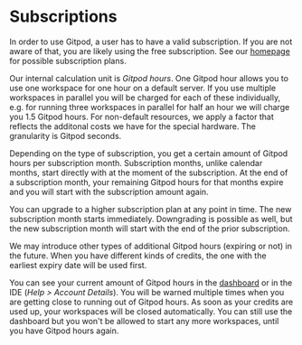 # Subscriptions

In order to use Gitpod, a user has to have a valid subscription. If you are not
aware of that, you are likely using the free subscription. See our [homepage](https://www.github.io) 
for possible subscription plans.

Our internal calculation unit is _Gitpod hours_. One Gitpod hour allows you to use one
workspace for one hour on a default server. If you use multiple workspaces in parallel you 
will be charged for each of these individually, e.g. for running three workspaces in 
parallel for half an hour we will charge you 1.5 Gitpod hours. For non-default resources, 
we apply a factor that reflects the additonal costs we have for the special hardware. The 
granularity is Gitpod seconds.

Depending on the type of subscription, you get a certain amount of Gitpod hours per 
subscription month. Subscription months, unlike calendar months, start directly with 
at the moment of the subscription. At the end of a subscription month, your remaining 
Gitpod hours for that months expire and you will start with the subscription amount again.

You can upgrade to a higher subscription plan at any point in time. The new subscription
month starts immediately. Downgrading is possible as well, but the new subscription month 
will start with the end of the prior subscription.

We may introduce other types of additional Gitpod hours (expiring or not) in the future.
When you have different kinds of credits, the one with the earliest expiry date will be used 
first.

You can see your current amount of Gitpod hours in the [dashboard](1_3_Dashboard.md#account-details) 
or in the IDE (_Help > Account Details_). You will be warned multiple times when you are 
getting close to running out of Gitpod hours. As soon as your credits are used up, your 
workspaces will be closed automatically. You can still use the dashboard but you won't be 
allowed to start any more workspaces, until you have Gitpod hours again.